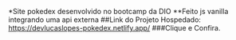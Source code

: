 
*Site pokedex desenvolvido no bootcamp da DIO
**Feito js vanilla integrando uma api externa
##Link do Projeto Hospedado: https://devlucaslopes-pokedex.netlify.app/
###Clique e Confira.

